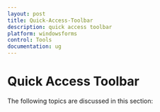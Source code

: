 ```yaml
---
layout: post
title: Quick-Access-Toolbar
description: quick access toolbar
platform: windowsforms
control: Tools
documentation: ug
---
```


# Quick Access Toolbar

The following topics are discussed in this section:


